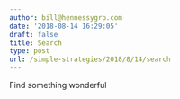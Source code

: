 ```yaml
---
author: bill@hennessygrp.com
date: '2018-08-14 16:29:05'
draft: false
title: Search
type: post
url: /simple-strategies/2018/8/14/search
---
```


Find something wonderful


  


  

